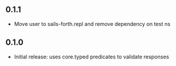 ## 0.1.1

* Move user to sails-forth.repl and remove dependency on test ns

## 0.1.0

* Initial release: uses core.typed predicates to validate responses
